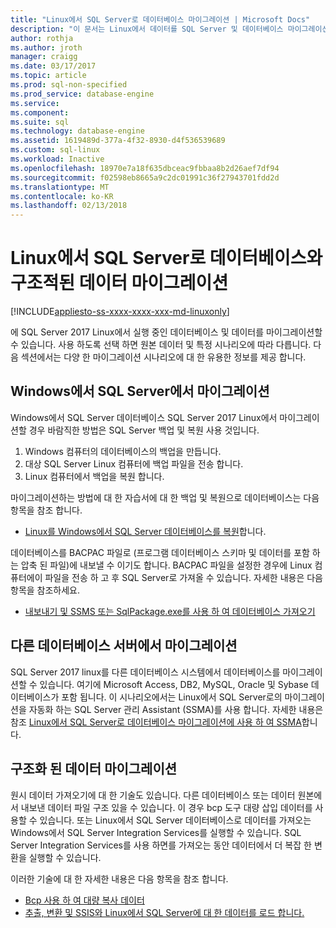 ```yaml
---
title: "Linux에서 SQL Server로 데이터베이스 마이그레이션 | Microsoft Docs"
description: "이 문서는 Linux에서 데이터를 SQL Server 및 데이터베이스 마이그레이션에 대 한 다양 한 옵션을 설명합니다."
author: rothja
ms.author: jroth
manager: craigg
ms.date: 03/17/2017
ms.topic: article
ms.prod: sql-non-specified
ms.prod_service: database-engine
ms.service: 
ms.component: 
ms.suite: sql
ms.technology: database-engine
ms.assetid: 1619489d-377a-4f32-8930-d4f536539689
ms.custom: sql-linux
ms.workload: Inactive
ms.openlocfilehash: 18970e7a18f635dbceac9fbbaa8b2d26aef7df94
ms.sourcegitcommit: f02598eb8665a9c2dc01991c36f27943701fdd2d
ms.translationtype: MT
ms.contentlocale: ko-KR
ms.lasthandoff: 02/13/2018
---
```

# <a name="migrate-databases-and-structured-data-to-sql-server-on-linux"></a>Linux에서 SQL Server로 데이터베이스와 구조적된 데이터 마이그레이션 

[!INCLUDE[appliesto-ss-xxxx-xxxx-xxx-md-linuxonly](../includes/appliesto-ss-xxxx-xxxx-xxx-md-linuxonly.md)]

에 SQL Server 2017 Linux에서 실행 중인 데이터베이스 및 데이터를 마이그레이션할 수 있습니다. 사용 하도록 선택 하면 원본 데이터 및 특정 시나리오에 따라 다릅니다. 다음 섹션에서는 다양 한 마이그레이션 시나리오에 대 한 유용한 정보를 제공 합니다.

## <a name="migrate-from-sql-server-on-windows"></a>Windows에서 SQL Server에서 마이그레이션
Windows에서 SQL Server 데이터베이스 SQL Server 2017 Linux에서 마이그레이션할 경우 바람직한 방법은 SQL Server 백업 및 복원 사용 것입니다.

1. Windows 컴퓨터의 데이터베이스의 백업을 만듭니다.
2. 대상 SQL Server Linux 컴퓨터에 백업 파일을 전송 합니다.
3. Linux 컴퓨터에서 백업을 복원 합니다. 

마이그레이션하는 방법에 대 한 자습서에 대 한 백업 및 복원으로 데이터베이스는 다음 항목을 참조 합니다.

- [Linux를 Windows에서 SQL Server 데이터베이스를 복원](sql-server-linux-migrate-restore-database.md)합니다.

데이터베이스를 BACPAC 파일로 (프로그램 데이터베이스 스키마 및 데이터를 포함 하는 압축 된 파일)에 내보낼 수 이기도 합니다. BACPAC 파일을 설정한 경우에 Linux 컴퓨터에이 파일을 전송 하 고 후 SQL Server로 가져올 수 있습니다. 자세한 내용은 다음 항목을 참조하세요.

- [내보내기 및 SSMS 또는 SqlPackage.exe를 사용 하 여 데이터베이스 가져오기](sql-server-linux-migrate-ssms.md)

## <a name="migrate-from-other-database-servers"></a>다른 데이터베이스 서버에서 마이그레이션
SQL Server 2017 linux를 다른 데이터베이스 시스템에서 데이터베이스를 마이그레이션할 수 있습니다. 여기에 Microsoft Access, DB2, MySQL, Oracle 및 Sybase 데이터베이스가 포함 됩니다. 이 시나리오에서는 Linux에서 SQL Server로의 마이그레이션을 자동화 하는 SQL Server 관리 Assistant (SSMA)를 사용 합니다. 자세한 내용은 참조 [Linux에서 SQL Server로 데이터베이스 마이그레이션에 사용 하 여 SSMA](sql-server-linux-migrate-ssma.md)합니다.  

## <a name="migrate-structured-data"></a>구조화 된 데이터 마이그레이션
원시 데이터 가져오기에 대 한 기술도 있습니다. 다른 데이터베이스 또는 데이터 원본에서 내보낸 데이터 파일 구조 있을 수 있습니다. 이 경우 bcp 도구 대량 삽입 데이터를 사용할 수 있습니다. 또는 Linux에서 SQL Server 데이터베이스로 데이터를 가져오는 Windows에서 SQL Server Integration Services를 실행할 수 있습니다. SQL Server Integration Services를 사용 하면를 가져오는 동안 데이터에서 더 복잡 한 변환을 실행할 수 있습니다. 

이러한 기술에 대 한 자세한 내용은 다음 항목을 참조 합니다.

- [Bcp 사용 하 여 대량 복사 데이터](sql-server-linux-migrate-bcp.md)
- [추출, 변환 및 SSIS와 Linux에서 SQL Server에 대 한 데이터를 로드 합니다.](sql-server-linux-migrate-ssis.md) 

